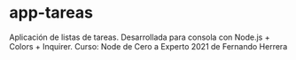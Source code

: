 # app-tareas
Aplicación de listas de tareas. Desarrollada para consola con Node.js + Colors + Inquirer. Curso: Node de Cero a Experto 2021 de Fernando Herrera 
